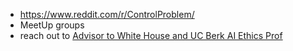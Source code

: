 * https://www.reddit.com/r/ControlProblem/
* MeetUp groups
* reach out to [Advisor to White House and UC Berk AI Ethics Prof](https://www.linkedin.com/in/davidevanharris/)
